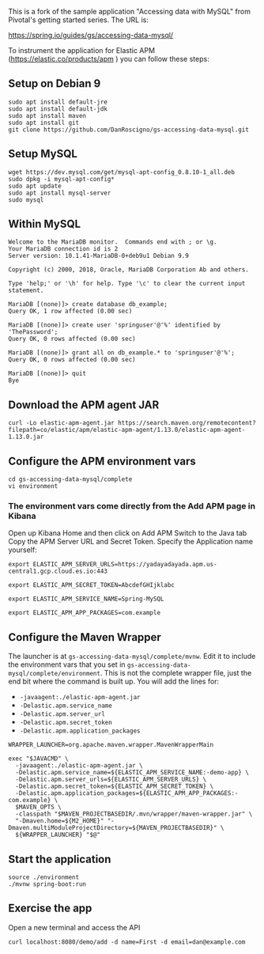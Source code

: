 This is a fork of the sample application "Accessing data with MySQL" from Pivotal's getting started
series.  The URL is:

https://spring.io/guides/gs/accessing-data-mysql/

To instrument the application for Elastic APM (https://elastic.co/products/apm ) you can follow these steps:

## Setup on Debian 9
```
sudo apt install default-jre
sudo apt install default-jdk
sudo apt install maven
sudo apt install git
git clone https://github.com/DanRoscigno/gs-accessing-data-mysql.git
```

## Setup MySQL
```
wget https://dev.mysql.com/get/mysql-apt-config_0.8.10-1_all.deb
sudo dpkg -i mysql-apt-config*
sudo apt update
sudo apt install mysql-server
sudo mysql
```

## Within MySQL
```
Welcome to the MariaDB monitor.  Commands end with ; or \g.
Your MariaDB connection id is 2                                                                
Server version: 10.1.41-MariaDB-0+deb9u1 Debian 9.9                                            
                                                                                               
Copyright (c) 2000, 2018, Oracle, MariaDB Corporation Ab and others.                           
                                                                                               
Type 'help;' or '\h' for help. Type '\c' to clear the current input statement.                 
                                                                                               
MariaDB [(none)]> create database db_example;                                                  
Query OK, 1 row affected (0.00 sec)
                                                                                               
MariaDB [(none)]> create user 'springuser'@'%' identified by 'ThePassword';                    
Query OK, 0 rows affected (0.00 sec)
                                                                                               
MariaDB [(none)]> grant all on db_example.* to 'springuser'@'%';                               
Query OK, 0 rows affected (0.00 sec)
                                                                                               
MariaDB [(none)]> quit                                                                         
Bye     
```

## Download the APM agent JAR
```
curl -Lo elastic-apm-agent.jar https://search.maven.org/remotecontent?filepath=co/elastic/apm/elastic-apm-agent/1.13.0/elastic-apm-agent-1.13.0.jar
```

## Configure the APM environment vars
```
cd gs-accessing-data-mysql/complete
vi environment 
```

### The environment vars come directly from the Add APM page in Kibana
Open up Kibana Home and then click on Add APM
Switch to the Java tab
Copy the APM Server URL and Secret Token.  Specify the Application name yourself:
```
export ELASTIC_APM_SERVER_URLS=https://yadayadayada.apm.us-central1.gcp.cloud.es.io:443

export ELASTIC_APM_SECRET_TOKEN=AbcdefGHIjklabc

export ELASTIC_APM_SERVICE_NAME=Spring-MySQL

export ELASTIC_APM_APP_PACKAGES=com.example
```
## Configure the Maven Wrapper

The launcher is at `gs-accessing-data-mysql/complete/mvnw`.  Edit it to include the environment vars that you set in `gs-accessing-data-mysql/complete/environment`.  This is not the complete wrapper file, just the end bit where the command is built up.  You will add the lines for:

 - `-javaagent:./elastic-apm-agent.jar`
 - `-Delastic.apm.service_name`
 - `-Delastic.apm.server_url`
 - `-Delastic.apm.secret_token`
 - `-Delastic.apm.application_packages`

```
WRAPPER_LAUNCHER=org.apache.maven.wrapper.MavenWrapperMain
  
exec "$JAVACMD" \
  -javaagent:./elastic-apm-agent.jar \
  -Delastic.apm.service_name=${ELASTIC_APM_SERVICE_NAME:-demo-app} \
  -Delastic.apm.server_urls=${ELASTIC_APM_SERVER_URLS} \
  -Delastic.apm.secret_token=${ELASTIC_APM_SECRET_TOKEN} \
  -Delastic.apm.application_packages=${ELASTIC_APM_APP_PACKAGES:-com.example} \
  $MAVEN_OPTS \
  -classpath "$MAVEN_PROJECTBASEDIR/.mvn/wrapper/maven-wrapper.jar" \
  "-Dmaven.home=${M2_HOME}" "-Dmaven.multiModuleProjectDirectory=${MAVEN_PROJECTBASEDIR}" \
  ${WRAPPER_LAUNCHER} "$@"
```
## Start the application
```
source ./environment 
./mvnw spring-boot:run
```

## Exercise the app

Open a new terminal and access the API
```
curl localhost:8080/demo/add -d name=First -d email=dan@example.com
```
